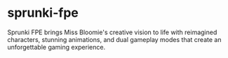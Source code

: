 # sprunki-fpe
Sprunki FPE brings Miss Bloomie's creative vision to life with reimagined characters, stunning animations, and dual gameplay modes that create an unforgettable gaming experience.
